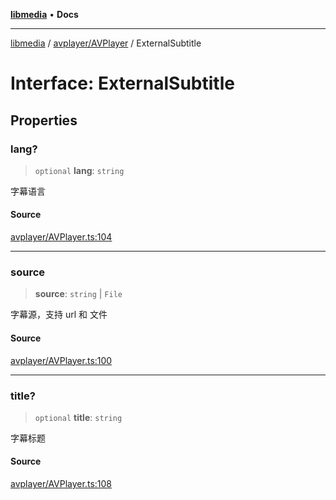 [**libmedia**](../../../README.md) • **Docs**

***

[libmedia](../../../README.md) / [avplayer/AVPlayer](../README.md) / ExternalSubtitle

# Interface: ExternalSubtitle

## Properties

### lang?

> `optional` **lang**: `string`

字幕语言

#### Source

[avplayer/AVPlayer.ts:104](https://github.com/zhaohappy/libmedia/blob/87bf8029d8be58d5035a3f4dc7037c25d1ac371b/src/avplayer/AVPlayer.ts#L104)

***

### source

> **source**: `string` \| `File`

字幕源，支持 url 和 文件

#### Source

[avplayer/AVPlayer.ts:100](https://github.com/zhaohappy/libmedia/blob/87bf8029d8be58d5035a3f4dc7037c25d1ac371b/src/avplayer/AVPlayer.ts#L100)

***

### title?

> `optional` **title**: `string`

字幕标题

#### Source

[avplayer/AVPlayer.ts:108](https://github.com/zhaohappy/libmedia/blob/87bf8029d8be58d5035a3f4dc7037c25d1ac371b/src/avplayer/AVPlayer.ts#L108)
